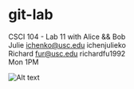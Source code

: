 git-lab
=======

CSCI 104 - Lab 11 with Alice &amp;&amp; Bob  
Julie ichenko@usc.edu ichenjulieko  
Richard fur@usc.edu richardfu1992  
Mon 1PM  

![Alt text](Home/git_lab/daftpunktocat-guy.gif)